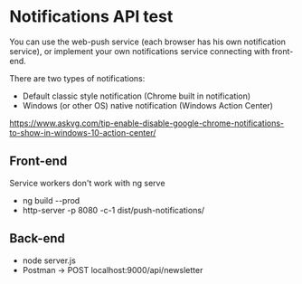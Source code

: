 # Notifications API test

You can use the web-push service (each browser has his own notification service), or implement your own notifications service connecting with front-end.

There are two types of notifications:
- Default classic style notification (Chrome built in notification)
- Windows (or other OS) native notification (Windows Action Center)

https://www.askvg.com/tip-enable-disable-google-chrome-notifications-to-show-in-windows-10-action-center/


## Front-end
Service workers don't work with ng serve
- ng build --prod
- http-server -p 8080 -c-1 dist/push-notifications/

## Back-end
- node server.js
- Postman -> POST localhost:9000/api/newsletter
